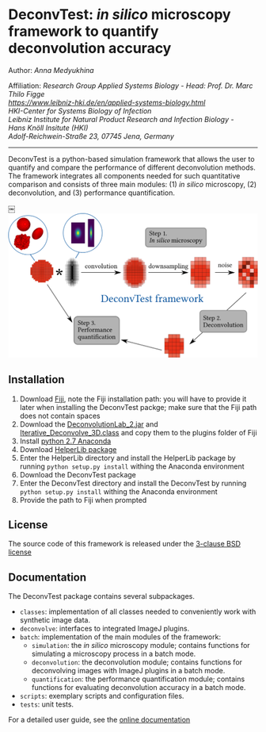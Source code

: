 # DeconvTest: *in silico* microscopy framework to quantify deconvolution accuracy
Author: *Anna Medyukhina*

Affiliation: *Research Group Applied Systems Biology - Head: Prof. Dr. Marc Thilo Figge  
https://www.leibniz-hki.de/en/applied-systems-biology.html  
HKI-Center for Systems Biology of Infection  
Leibniz Institute for Natural Product Research and Infection Biology -  
Hans Knöll Insitute (HKI)  
Adolf-Reichwein-Straße 23, 07745 Jena, Germany*

---

DeconvTest is a python-based simulation framework that allows the user to quantify and compare the 
performance of different deconvolution methods. The framework integrates all components needed for such 
quantitative comparison and consists of three main modules: (1) *in silico* microscopy, 
(2) deconvolution, and (3) performance quantification. 

￼<img src="/docs/img/deconvtest_scheme.png" width="600">

## Installation

1. Download [Fiji](https://fiji.sc/#download), note the Fiji installation path: you will have to provide it later when installing the DeconvTest packge; make sure that the Fiji path does not contain spaces
1. Download the [DeconvolutionLab_2.jar](http://bigwww.epfl.ch/deconvolution/deconvolutionlab2/) and [Iterative_Deconvolve_3D.class](https://imagej.net/Iterative_Deconvolve_3D) and copy them to the plugins folder of Fiji
1. Install [python 2.7 Anaconda](https://www.anaconda.com/distribution/)
1. Download [HelperLib package](https://github.com/applied-systems-biology/HelperLib)
1. Enter the HelperLib directory and install the HelperLib package by running ``python setup.py install`` withing the Anaconda environment
1. Download the DeconvTest package
1. Enter the DeconvTest directory and install the DeconvTest by running ``python setup.py install`` withing the Anaconda environment
1. Provide the path to Fiji when prompted

## License

The source code of this framework is released under the <a href="/LICENSE">3-clause BSD license</a>

## Documentation

The DeconvTest package contains several subpackages.

- `classes`: implementation of all classes needed to conveniently work with synthetic image data.
- `deconvolve`: interfaces to integrated ImageJ plugins.
- `batch`: implementation of the main modules of the framework:
    - `simulation`: the *in silico* microscopy module; contains functions for simulating a microscopy process 
    in a batch mode.
    - `deconvolution`: the deconvolution module; contains functions for deconvolving images with ImageJ plugins in 
    a batch mode. 
    - `quantification`: the performance quantification module; contains functions for evaluating deconvolution 
    accuracy in a batch mode.
- `scripts`: exemplary scripts and configuration files.
- `tests`: unit tests.

For a detailed user guide, 
see the <a href="https://applied-systems-biology.github.io/DeconvTest/">online documentation</a>
